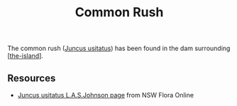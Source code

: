﻿---
backlinks:
- title: Plants
  url: /sense/landscape-garden/plants/plants.html
tags:
- gardens, landscape
- native
title: Common Rush
type: note
---
The common rush ([Juncus usitatus](https://en.wikipedia.org/wiki/Juncus_usitatus)) has been found in the dam surrounding [[the-island]].

## Resources

- [Juncus usitatus L.A.S.Johnson page](https://plantnet.rbgsyd.nsw.gov.au/cgi-bin/NSWfl.pl?page=nswfl&lvl=sp&name=Juncus~usitatus) from NSW Flora Online

[//begin]: # "Autogenerated link references for markdown compatibility"
[the-island]: ../the-island "The Island"
[//end]: # "Autogenerated link references"